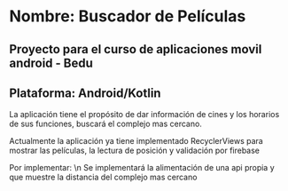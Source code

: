 <h1>Nombre: Buscador de Películas</h1>
<h2> Proyecto para el curso de aplicaciones movil android - Bedu </h2>
<h2>Plataforma: Android/Kotlin</h2>


<p>La aplicación tiene el propósito de dar información de cines y los horarios de sus funciones, buscará el complejo mas cercano. </p>

<p>Actualmente la aplicación ya tiene implementado RecyclerViews para mostrar las películas, la lectura de posición y validación por firebase</p>

<p>Por implementar: \n Se implementará la alimentación de una api propia y que muestre la distancia del complejo mas cercano</p>
